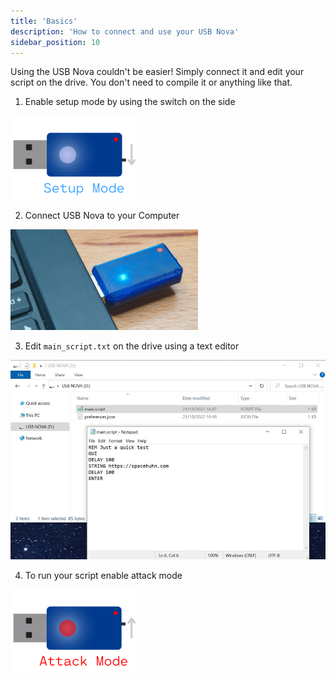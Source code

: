 ```yaml
---
title: 'Basics'
description: 'How to connect and use your USB Nova'
sidebar_position: 10
---
```


Using the USB Nova couldn't be easier! Simply connect it and edit your script on the drive.
You don't need to compile it or anything like that.

1. Enable setup mode by using the switch on the side
<img src='/img/usage/setup.png' width='200px' alt='USB Nova Setup Mode' />

2. Connect USB Nova to your Computer
<img src='/img/usage/pluggedin.jpg' width='300px' alt='USB Nova plugged into Laptop' />

3. Edit `main_script.txt` on the drive using a text editor
<img src='/img/usage/drive.jpg' alt='USB Nova plugged into Laptop' />

4. To run your script enable attack mode
<img src='/img/usage/attack.png' width='200px' alt='USB Nova Setup Mode' />